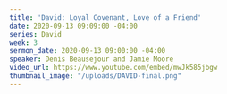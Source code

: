 ```yaml
---
title: 'David: Loyal Covenant, Love of a Friend'
date: 2020-09-13 09:09:00 -04:00
series: David
week: 3
sermon_date: 2020-09-13 09:00:00 -04:00
speaker: Denis Beausejour and Jamie Moore
video_url: https://www.youtube.com/embed/mwJk585jbgw
thumbnail_image: "/uploads/DAVID-final.png"
---
```


